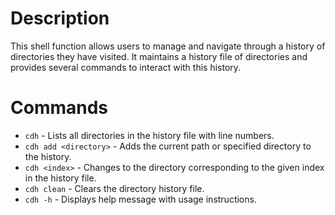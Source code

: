 # Description
This shell function allows users to manage and navigate through a history of directories they have visited. It maintains a history file of directories and provides several commands to interact with this history.

# Commands
- `cdh` - Lists all directories in the history file with line numbers.
- `cdh add <directory>` - Adds the current path or specified directory to the history.
- `cdh <index>` - Changes to the directory corresponding to the given index in the history file.
- `cdh clean` - Clears the directory history file.
- `cdh -h` - Displays help message with usage instructions.
